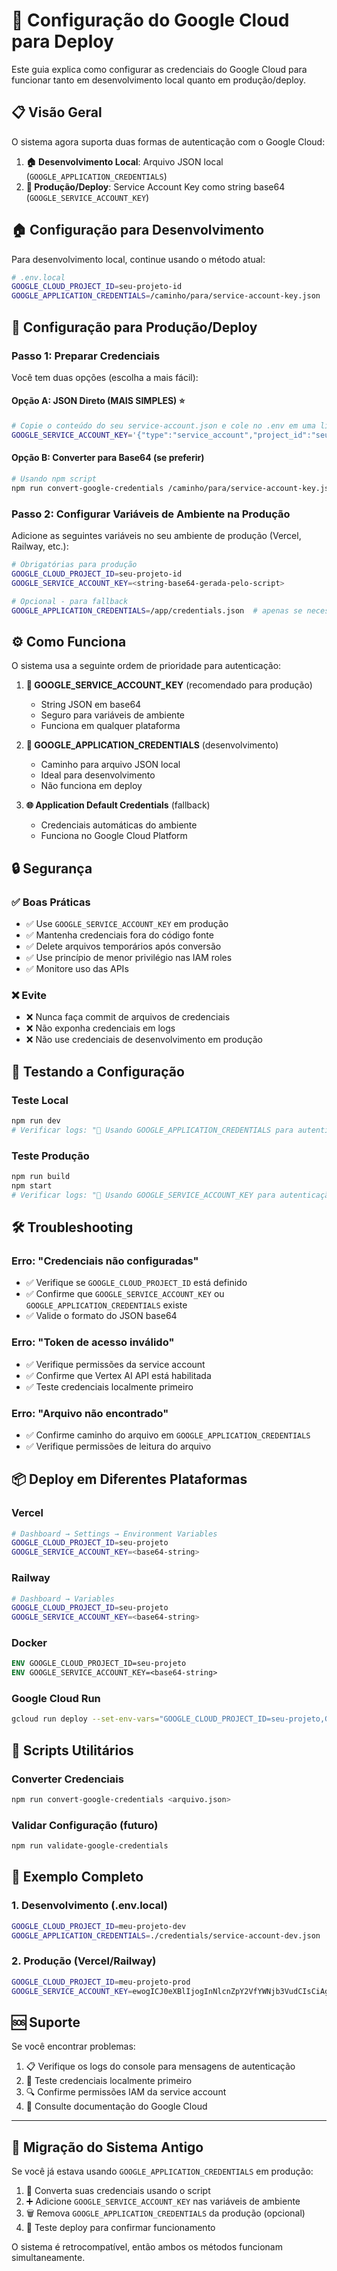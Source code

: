 # 🔑 Configuração do Google Cloud para Deploy

Este guia explica como configurar as credenciais do Google Cloud para funcionar tanto em desenvolvimento local quanto em produção/deploy.

## 📋 Visão Geral

O sistema agora suporta duas formas de autenticação com o Google Cloud:

1. **🏠 Desenvolvimento Local**: Arquivo JSON local (`GOOGLE_APPLICATION_CREDENTIALS`)
2. **🚀 Produção/Deploy**: Service Account Key como string base64 (`GOOGLE_SERVICE_ACCOUNT_KEY`)

## 🏠 Configuração para Desenvolvimento

Para desenvolvimento local, continue usando o método atual:

```bash
# .env.local
GOOGLE_CLOUD_PROJECT_ID=seu-projeto-id
GOOGLE_APPLICATION_CREDENTIALS=/caminho/para/service-account-key.json
```

## 🚀 Configuração para Produção/Deploy

### Passo 1: Preparar Credenciais

Você tem duas opções (escolha a mais fácil):

#### Opção A: JSON Direto (MAIS SIMPLES) ⭐
```bash
# Copie o conteúdo do seu service-account.json e cole no .env em uma linha:
GOOGLE_SERVICE_ACCOUNT_KEY='{"type":"service_account","project_id":"seu-projeto",...}'
```

#### Opção B: Converter para Base64 (se preferir)
```bash
# Usando npm script
npm run convert-google-credentials /caminho/para/service-account-key.json
```

### Passo 2: Configurar Variáveis de Ambiente na Produção

Adicione as seguintes variáveis no seu ambiente de produção (Vercel, Railway, etc.):

```bash
# Obrigatórias para produção
GOOGLE_CLOUD_PROJECT_ID=seu-projeto-id
GOOGLE_SERVICE_ACCOUNT_KEY=<string-base64-gerada-pelo-script>

# Opcional - para fallback
GOOGLE_APPLICATION_CREDENTIALS=/app/credentials.json  # apenas se necessário
```

## ⚙️ Como Funciona

O sistema usa a seguinte ordem de prioridade para autenticação:

1. **🔑 GOOGLE_SERVICE_ACCOUNT_KEY** (recomendado para produção)
   - String JSON em base64
   - Seguro para variáveis de ambiente
   - Funciona em qualquer plataforma

2. **📁 GOOGLE_APPLICATION_CREDENTIALS** (desenvolvimento)
   - Caminho para arquivo JSON local
   - Ideal para desenvolvimento
   - Não funciona em deploy

3. **🌐 Application Default Credentials** (fallback)
   - Credenciais automáticas do ambiente
   - Funciona no Google Cloud Platform

## 🔒 Segurança

### ✅ Boas Práticas

- ✅ Use `GOOGLE_SERVICE_ACCOUNT_KEY` em produção
- ✅ Mantenha credenciais fora do código fonte
- ✅ Delete arquivos temporários após conversão
- ✅ Use princípio de menor privilégio nas IAM roles
- ✅ Monitore uso das APIs

### ❌ Evite

- ❌ Nunca faça commit de arquivos de credenciais
- ❌ Não exponha credenciais em logs
- ❌ Não use credenciais de desenvolvimento em produção

## 🧪 Testando a Configuração

### Teste Local
```bash
npm run dev
# Verificar logs: "📁 Usando GOOGLE_APPLICATION_CREDENTIALS para autenticação"
```

### Teste Produção
```bash
npm run build
npm start
# Verificar logs: "🔑 Usando GOOGLE_SERVICE_ACCOUNT_KEY para autenticação"
```

## 🛠️ Troubleshooting

### Erro: "Credenciais não configuradas"
- ✅ Verifique se `GOOGLE_CLOUD_PROJECT_ID` está definido
- ✅ Confirme que `GOOGLE_SERVICE_ACCOUNT_KEY` ou `GOOGLE_APPLICATION_CREDENTIALS` existe
- ✅ Valide o formato do JSON base64

### Erro: "Token de acesso inválido"
- ✅ Verifique permissões da service account
- ✅ Confirme que Vertex AI API está habilitada
- ✅ Teste credenciais localmente primeiro

### Erro: "Arquivo não encontrado"
- ✅ Confirme caminho do arquivo em `GOOGLE_APPLICATION_CREDENTIALS`
- ✅ Verifique permissões de leitura do arquivo

## 📦 Deploy em Diferentes Plataformas

### Vercel
```bash
# Dashboard → Settings → Environment Variables
GOOGLE_CLOUD_PROJECT_ID=seu-projeto
GOOGLE_SERVICE_ACCOUNT_KEY=<base64-string>
```

### Railway
```bash
# Dashboard → Variables
GOOGLE_CLOUD_PROJECT_ID=seu-projeto
GOOGLE_SERVICE_ACCOUNT_KEY=<base64-string>
```

### Docker
```dockerfile
ENV GOOGLE_CLOUD_PROJECT_ID=seu-projeto
ENV GOOGLE_SERVICE_ACCOUNT_KEY=<base64-string>
```

### Google Cloud Run
```bash
gcloud run deploy --set-env-vars="GOOGLE_CLOUD_PROJECT_ID=seu-projeto,GOOGLE_SERVICE_ACCOUNT_KEY=<base64-string>"
```

## 🔧 Scripts Utilitários

### Converter Credenciais
```bash
npm run convert-google-credentials <arquivo.json>
```

### Validar Configuração (futuro)
```bash
npm run validate-google-credentials
```

## 📝 Exemplo Completo

### 1. Desenvolvimento (.env.local)
```bash
GOOGLE_CLOUD_PROJECT_ID=meu-projeto-dev
GOOGLE_APPLICATION_CREDENTIALS=./credentials/service-account-dev.json
```

### 2. Produção (Vercel/Railway)
```bash
GOOGLE_CLOUD_PROJECT_ID=meu-projeto-prod
GOOGLE_SERVICE_ACCOUNT_KEY=ewogICJ0eXBlIjogInNlcnZpY2VfYWNjb3VudCIsCiAgInByb2plY3RfaWQiOiAibWV1LXByb2pldG8iLAogIC...
```

## 🆘 Suporte

Se você encontrar problemas:

1. 📋 Verifique os logs do console para mensagens de autenticação
2. 🧪 Teste credenciais localmente primeiro
3. 🔍 Confirme permissões IAM da service account
4. 📖 Consulte documentação do Google Cloud

---

## 🔄 Migração do Sistema Antigo

Se você já estava usando `GOOGLE_APPLICATION_CREDENTIALS` em produção:

1. 🔄 Converta suas credenciais usando o script
2. ➕ Adicione `GOOGLE_SERVICE_ACCOUNT_KEY` nas variáveis de ambiente
3. 🗑️ Remova `GOOGLE_APPLICATION_CREDENTIALS` da produção (opcional)
4. 🧪 Teste deploy para confirmar funcionamento

O sistema é retrocompatível, então ambos os métodos funcionam simultaneamente. 